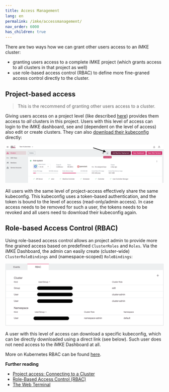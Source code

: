 ```yaml
---
title: Access Management
lang: en
permalink: /imke/accessmanagement/
nav_order: 6000
has_children: true
---
```


There are two ways how we can grant other users access to an iMKE cluster:

* granting users access to a complete iMKE project (which grants access to all clusters in that project as well)
* use role-based access control (RBAC) to define more fine-graned access control directly to the cluster.

## Project-based access

> This is the recommend of granting other users access to a cluster.

Giving users access on a project level (like described [here](/imke/managingprojects/creatingaproject)) provides them access to *all* clusters in this project. Users with this level of access can login to the iMKE dashboard, see and (dependent on the level of access) also edit or create clusters. They can also [download their kubeconfig](connectingtoacluster/) directly:


![Download kubeconfig](download_kubeconfig.png)

All users with the same level of project-access effectively share the same kubeconfig. This kubeconfig uses a token-based authentication, and the token is bound to the level of access (read-only/admin access). In case access needs to be removed for such a user, the tokens needs to be revoked and all users need to download their kubeconfig again.

## Role-based Access Control (RBAC)

Using role-based access control allows an project admin to provide more fine grained access based on predefined `ClusterRoles` and `Roles`. Via the iMKE Dashboard, the admin can easily create (cluster-wide) `ClusterRoleBindings` and (namespace-scoped) `RoleBindings`:


![RBAC option](rbac.png)

A user with this level of access can download a specific kubeconfig, which can be directly downloaded using a direct link (see below). Such user does not need access to the iMKE Dashboard at all.

More on Kubernetes RBAC can be found [here](https://kubernetes.io/docs/reference/access-authn-authz/rbac/).

**Further reading**
* [Project access: Connecting to a Cluster](/imke/accessmanagement/connectingtoacluster/)
* [Role-Based Access Control (RBAC)](/imke/accessmanagement/usingrbac/)
* [The Web Terminal](/imke/accessmanagement/webterminal/)
